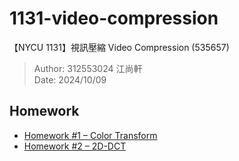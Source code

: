 # 1131-video-compression

【NYCU 1131】視訊壓縮 Video Compression (535657)

> Author: 312553024 江尚軒  
> Date: 2024/10/09

## Homework

- [Homework #1 – Color Transform](https://github.com/AndyChiangSH/1131-video-compression/tree/main/Homework/HW1)
- [Homework #2 – 2D-DCT](https://github.com/AndyChiangSH/1131-video-compression/tree/main/Homework/HW2)